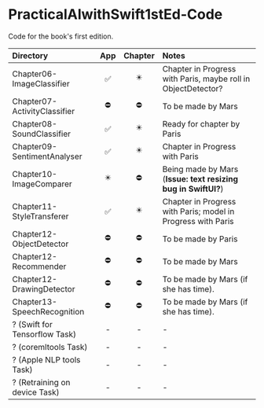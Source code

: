 # PracticalAIwithSwift1stEd-Code
Code for the book's first edition.

| Directory | App | Chapter | Notes |
|:---|:---:|:---:|:---|
|Chapter06-ImageClassifier | ✅ | ✴️ | Chapter in Progress with Paris, maybe roll in ObjectDetector? |
|Chapter07-ActivityClassifier | ⛔️ | ⛔️ | To be made by Mars |
|Chapter08-SoundClassifier | ✅ | ✴️ | Ready for chapter by Paris |
|Chapter09-SentimentAnalyser | ✅ | ✴️ | Chapter in Progress with Paris |
|Chapter10-ImageComparer | ✴️ | ⛔️ | Being made by Mars (**Issue: text resizing bug in SwiftUI?**) |
|Chapter11-StyleTransferer | ✅ | ✴️ | Chapter in Progress with Paris; model in Progress with Paris |
|Chapter12-ObjectDetector | ⛔️ | ⛔️ | To be made by Paris |
|Chapter12-Recommender| ⛔️ | ⛔️ | To be made by Mars |
|Chapter12-DrawingDetector | ⛔️ | ⛔️ | To be made by Mars (if she has time).  |
|Chapter13-SpeechRecognition | ⛔️ | ⛔️ | To be made by Mars (if she has time). |
| ? (Swift for Tensorflow Task) | - | - | - |
| ? (coremltools Task) | - | - | - |
| ? (Apple NLP tools Task) | - | - | - |
| ? (Retraining on device Task) | - | - | - |
